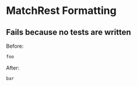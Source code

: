 <!-- gen:mayoverwrite -->
# MatchRest Formatting

## Fails because no tests are written

Before:
```ruby
foo
```

After:
```ruby
bar
```
